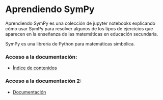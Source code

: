 # Aprendiendo SymPy


Aprendiendo SymPy es una colección de jupyter notebooks explicando cómo usar SymPy para resolver algunos de los tipos de ejercicios que aparecen en la enseñanza de las matemáticas en educación secundaria.

SymPy es una librería de Python para matemáticas simbólica.


### Acceso a la documentación:

* [Índice de contenidos](./00.introduccion.ipynb)

### Acceso a la documentación 2:

* [Documentación](http://nbviewer.jupyter.org/github/crdguez/aprendiendo_sympy/blob/master/00.introduccion.ipynb)


